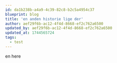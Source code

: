```yaml
---
id: da1b238b-a4a9-4c39-82c8-b2c5a4954c37
blueprint: blog
title: 'en anden historie lige der'
author: aef29f6b-ac12-4f4d-8668-ef2c762a6500
updated_by: aef29f6b-ac12-4f4d-8668-ef2c762a6500
updated_at: 1744565724
tags:
  - test
---
```

en here